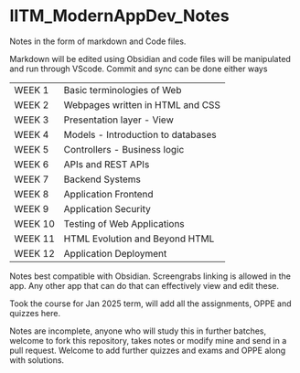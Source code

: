 # IITM_ModernAppDev_Notes

Notes in the form of markdown and Code files.

Markdown will be edited using Obsidian and code files will be manipulated and run through VScode.
Commit and sync can be done either ways

|   |   |
|---|---|
|WEEK 1|Basic terminologies of Web|
|WEEK 2|Webpages written in HTML and CSS|
|WEEK 3|Presentation layer - View|
|WEEK 4|Models - Introduction to databases|
|WEEK 5|Controllers - Business logic|
|WEEK 6|APIs and REST APIs|
|WEEK 7|Backend Systems|
|WEEK 8|Application Frontend|
|WEEK 9|Application Security|
|WEEK 10|Testing of Web Applications|
|WEEK 11|HTML Evolution and Beyond HTML|
|WEEK 12|Application Deployment|


Notes best compatible with Obsidian. Screengrabs linking is allowed in the app. Any other app that can do that can effectively view and edit these.

Took the course for Jan 2025 term, will add all the assignments, OPPE and quizzes here.

Notes are incomplete, anyone who will study this in further batches, welcome to fork this repository, takes notes or modify mine and send in a pull request. Welcome to add further quizzes and exams and OPPE along with solutions.
